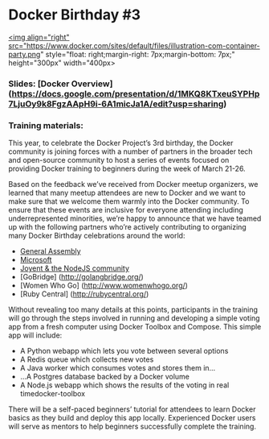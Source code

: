 
# Docker Birthday #3

<a href="https://www.docker.com/docker-birthday"><img align="right" src="https://www.docker.com/sites/default/files/illustration-com-container-party.png" style="float: right;margin-right: 7px;margin-bottom: 7px;" height="300px" width="400px></a>

### Slides: [Docker Overview] (https://docs.google.com/presentation/d/1MKQ8KTxeuSYPHp7LjuOy9k8FgzAApH9i-6A1micJa1A/edit?usp=sharing)


### Training materials:


This year, to celebrate the Docker Project’s 3rd birthday, the Docker community is joining forces with a number of partners in the broader tech and open-source community to host a series of events focused on providing Docker training to beginners during the week of March 21-26. 

Based on the feedback we’ve received from Docker meetup organizers, we learned that many meetup attendees are new to Docker and we want to make sure that we welcome them warmly into the Docker community. To ensure that these events are inclusive for everyone attending including underrepresented minorities, we’re happy to announce that we have teamed up with the following partners who’re actively contributing to organizing many Docker Birthday celebrations around the world:

- [General Assembly](https://generalassemb.ly/)
- [Microsoft](https://www.microsoft.com/en-us/)
- [Joyent & the NodeJS community](https://www.joyent.com/developers/node)
- [GoBridge] (http://golangbridge.org/)
- [Women Who Go] (http://www.womenwhogo.org/)
- [Ruby Central] (http://rubycentral.org/)

Without revealing too many details at this points, participants in the training will go through the steps involved in running and developing a simple voting app from a fresh computer using Docker Toolbox and Compose. This simple app will include:

- A Python webapp which lets you vote between several options
- A Redis queue which collects new votes
- A Java worker which consumes votes and stores them in…
- …A Postgres database backed by a Docker volume
- A Node.js webapp which shows the results of the voting in real timedocker-toolbox

There will be a self-paced beginners’ tutorial for attendees to learn Docker basics as they build and deploy this app locally. Experienced Docker users will serve as mentors to help beginners successfully complete the training.

